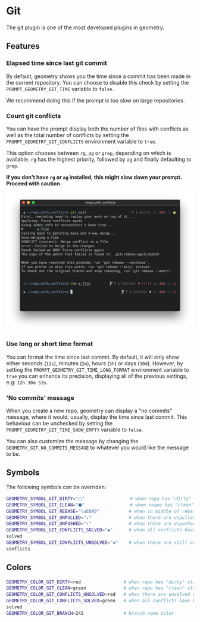 # Git

The git plugin is one of the most developed plugins in geometry.

## Features

### Elapsed time since last git commit

By default, geometry shows you the time since a commit has been made in the current repository. You can choose to disable this check by setting the
`PROMPT_GEOMETRY_GIT_TIME` variable to `false`.

We recommend doing this if the prompt is too slow on large repositories.

### Count git conflicts

You can have the prompt display both the number of files with
conflicts as well as the total number of conflicts by setting the
`PROMPT_GEOMETRY_GIT_CONFLICTS` environment variable to `true`.

This option chooses between `rg`, `ag` or `grep`, depending on which is available. `rg` has the highest priority, followed by `ag` and finally defaulting to `grep`.

**If you don't have `rg` or `ag` installed, this might slow down your prompt. Proceed with caution.**

![git_conflicts](screenshots/git_conflicts.png)

### Use long or short time format

You can format the time since last commit. By default, it will only show either
seconds (`12s`), minutes (`2m`), hours (`5h`) or days (`30d`). However, by setting the `PROMPT_GEOMETRY_GIT_TIME_LONG_FORMAT` environment variable to `true` you can enhance its precision, displaying all of the previous settings, e.g: `12h 30m 53s`.

### 'No commits' message

When you create a new repo, geometry can display a "no commits" message, where
it would, usually, display the time since last commit. This behaviour can be
unchecked by setting the `PROMPT_GEOMETRY_GIT_TIME_SHOW_EMPTY` variable to
`false`.

You can also customize the message by changing the
`GEOMETRY_GIT_NO_COMMITS_MESSAGE` to whatever you would like the message to be.

## Symbols

The following symbols can be overriden:

```sh
GEOMETRY_SYMBOL_GIT_DIRTY="⬡"                 # when repo has "dirty" state
GEOMETRY_SYMBOL_GIT_CLEAN="⬢"                 # when reapo has "clean" state
GEOMETRY_SYMBOL_GIT_REBASE="\uE0A0"           # when in middle of rebase
GEOMETRY_SYMBOL_GIT_UNPULLED="⇣"              # when there are unpulled changes
GEOMETRY_SYMBOL_GIT_UNPUSHED="⇡"              # when there are unpushed changes
GEOMETRY_SYMBOL_GIT_CONFLICTS_SOLVED="◆"      # when all conflicts have been
solved
GEOMETRY_SYMBOL_GIT_CONFLICTS_UNSOLVED="◈"    # when there are still unsolved
conflicts
```

## Colors

```sh
GEOMETRY_COLOR_GIT_DIRTY=red                # when repo has "dirty" state
GEOMETRY_COLOR_GIT_CLEAN=green              # when repo has "clean" state
GEOMETRY_COLOR_GIT_CONFLICTS_UNSOLVED=red   # when there are unsolved conflicts
GEOMETRY_COLOR_GIT_CONFLICTS_SOLVED=green   # when all conflicts have been
solved
GEOMETRY_COLOR_GIT_BRANCH=242               # branch name color
```
